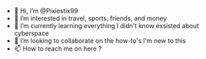 - 👋 Hi, I’m @Pixiestix99
- 👀 I’m interested in travel, sports, friends, and money
- 🌱 I’m currently learning everything I didn't know exsisted about cyberspace
- 💞️ I’m looking to collaborate on the how-to's I'm new to this
- 📫 How to reach me on here ?

<!---
Pixiestix99/Pixiestix99 is a ✨ special ✨ repository because its `README.md` (this file) appears on your GitHub profile.
You can click the Preview link to take a look at your changes.
--->
